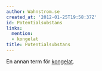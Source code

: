 ```yaml
---
author: Wahnstrom.se
created_at: '2012-01-25T19:58:37Z'
id: Potentialsubstans
links:
  mention:
  - kongelat
title: Potentialsubstans
---
```


En annan term för [kongelat].

  [kongelat]: kongelat